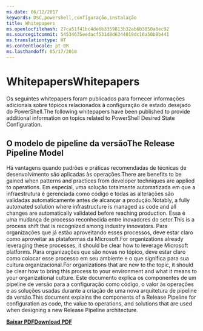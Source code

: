 ```yaml
---
ms.date: 06/12/2017
keywords: DSC,powershell,configuração,instalação
title: Whitepapers
ms.openlocfilehash: 27ca51f41bc4de6b3359813b32ab6b3850a8ec92
ms.sourcegitcommit: 54534635eedacf531d8d6344019dc16a50b8b441
ms.translationtype: HT
ms.contentlocale: pt-BR
ms.lasthandoff: 05/17/2018
---
```

# <a name="whitepapers"></a><span data-ttu-id="0d078-103">Whitepapers</span><span class="sxs-lookup"><span data-stu-id="0d078-103">Whitepapers</span></span>

<span data-ttu-id="0d078-104">Os seguintes whitepapers foram publicados para fornecer informações adicionais sobre tópicos relacionados à configuração de estado desejado do PowerShell.</span><span class="sxs-lookup"><span data-stu-id="0d078-104">The following whitepapers have been published to provide additional information on topics related to PowerShell Desired State Configuration.</span></span>

## <a name="the-release-pipeline-model"></a><span data-ttu-id="0d078-105">O modelo de pipeline da versão</span><span class="sxs-lookup"><span data-stu-id="0d078-105">The Release Pipeline Model</span></span>
<span data-ttu-id="0d078-106">Há vantagens quando padrões e práticas recomendadas de técnicas de desenvolvimento são aplicadas às operações.</span><span class="sxs-lookup"><span data-stu-id="0d078-106">There are benefits to be gained when patterns and practices from developer techniques are applied to operations.</span></span> <span data-ttu-id="0d078-107">Em especial, uma solução totalmente automatizada em que a infraestrutura é gerenciada como código e todas as alterações são validadas automaticamente antes de alcançar a produção.</span><span class="sxs-lookup"><span data-stu-id="0d078-107">Notably, a fully automated solution where infrastructure is managed as code and all changes are automatically validated before reaching production.</span></span> <span data-ttu-id="0d078-108">Essa é uma mudança de processo reconhecida entre inovadores do setor.</span><span class="sxs-lookup"><span data-stu-id="0d078-108">This is a process shift that is recognized among industry innovators.</span></span> <span data-ttu-id="0d078-109">Para organizações que já estão aproveitando esses processos, deve estar claro como aproveitar as plataformas da Microsoft.</span><span class="sxs-lookup"><span data-stu-id="0d078-109">For organizations already leveraging these processes, it should be clear how to leverage Microsoft platforms.</span></span> <span data-ttu-id="0d078-110">Para organizações que são novas no tópico, deve estar claro como colocar esse processo em seu ambiente e o que significa para sua cultura organizacional.</span><span class="sxs-lookup"><span data-stu-id="0d078-110">For organizations that are new to the topic, it should be clear how to bring this process to your environment and what it means to your organizational culture.</span></span> <span data-ttu-id="0d078-111">Este documento explica os componentes de um pipeline de versão para a configuração como código, o valor às operações e as soluções usadas durante a criação de uma nova arquitetura de pipeline da versão.</span><span class="sxs-lookup"><span data-stu-id="0d078-111">This document explains the components of a Release Pipeline for configuration as code, the value to operations, and solutions that are used when designing a new Release Pipeline architecture.</span></span>

<span data-ttu-id="0d078-112">**[Baixar PDF](http://aka.ms/thereleasepipelinemodelpdf)**</span><span class="sxs-lookup"><span data-stu-id="0d078-112">**[Download PDF](http://aka.ms/thereleasepipelinemodelpdf)**</span></span>